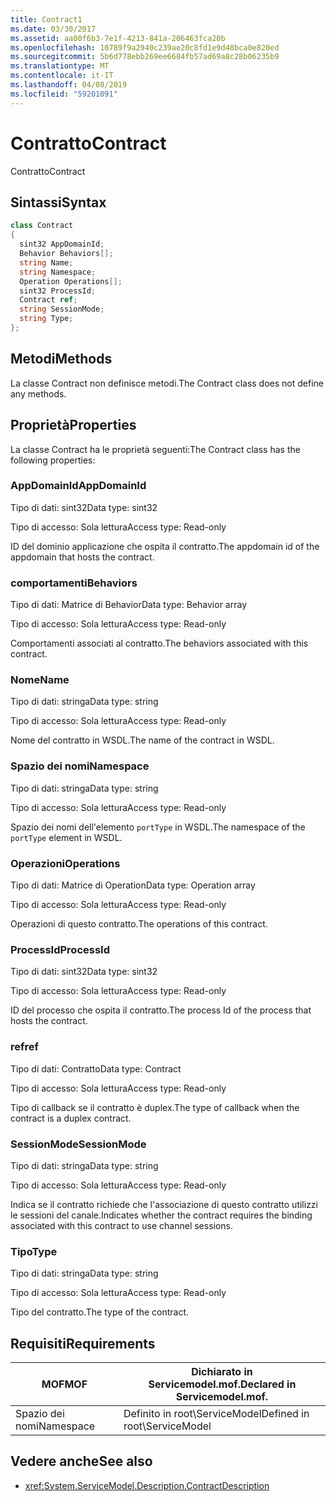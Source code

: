 ```yaml
---
title: Contract1
ms.date: 03/30/2017
ms.assetid: aa00f6b3-7e1f-4213-841a-206463fca20b
ms.openlocfilehash: 10789f9a2940c239ae20c8fd1e9d48bca0e820ed
ms.sourcegitcommit: 5b6d778ebb269ee6684fb57ad69a8c28b06235b9
ms.translationtype: MT
ms.contentlocale: it-IT
ms.lasthandoff: 04/08/2019
ms.locfileid: "59201091"
---
```

# <a name="contract"></a><span data-ttu-id="6b92d-102">Contratto</span><span class="sxs-lookup"><span data-stu-id="6b92d-102">Contract</span></span>
<span data-ttu-id="6b92d-103">Contratto</span><span class="sxs-lookup"><span data-stu-id="6b92d-103">Contract</span></span>  
  
## <a name="syntax"></a><span data-ttu-id="6b92d-104">Sintassi</span><span class="sxs-lookup"><span data-stu-id="6b92d-104">Syntax</span></span>  
  
```csharp
class Contract  
{  
  sint32 AppDomainId;  
  Behavior Behaviors[];  
  string Name;  
  string Namespace;  
  Operation Operations[];  
  sint32 ProcessId;  
  Contract ref;  
  string SessionMode;  
  string Type;  
};  
```  
  
## <a name="methods"></a><span data-ttu-id="6b92d-105">Metodi</span><span class="sxs-lookup"><span data-stu-id="6b92d-105">Methods</span></span>  
 <span data-ttu-id="6b92d-106">La classe Contract non definisce metodi.</span><span class="sxs-lookup"><span data-stu-id="6b92d-106">The Contract class does not define any methods.</span></span>  
  
## <a name="properties"></a><span data-ttu-id="6b92d-107">Proprietà</span><span class="sxs-lookup"><span data-stu-id="6b92d-107">Properties</span></span>  
 <span data-ttu-id="6b92d-108">La classe Contract ha le proprietà seguenti:</span><span class="sxs-lookup"><span data-stu-id="6b92d-108">The Contract class has the following properties:</span></span>  
  
### <a name="appdomainid"></a><span data-ttu-id="6b92d-109">AppDomainId</span><span class="sxs-lookup"><span data-stu-id="6b92d-109">AppDomainId</span></span>  
 <span data-ttu-id="6b92d-110">Tipo di dati: sint32</span><span class="sxs-lookup"><span data-stu-id="6b92d-110">Data type: sint32</span></span>  
  
 <span data-ttu-id="6b92d-111">Tipo di accesso: Sola lettura</span><span class="sxs-lookup"><span data-stu-id="6b92d-111">Access type: Read-only</span></span>  
  
 <span data-ttu-id="6b92d-112">ID del dominio applicazione che ospita il contratto.</span><span class="sxs-lookup"><span data-stu-id="6b92d-112">The appdomain id of the appdomain that hosts the contract.</span></span>  
  
### <a name="behaviors"></a><span data-ttu-id="6b92d-113">comportamenti</span><span class="sxs-lookup"><span data-stu-id="6b92d-113">Behaviors</span></span>  
 <span data-ttu-id="6b92d-114">Tipo di dati: Matrice di Behavior</span><span class="sxs-lookup"><span data-stu-id="6b92d-114">Data type: Behavior array</span></span>  
  
 <span data-ttu-id="6b92d-115">Tipo di accesso: Sola lettura</span><span class="sxs-lookup"><span data-stu-id="6b92d-115">Access type: Read-only</span></span>  
  
 <span data-ttu-id="6b92d-116">Comportamenti associati al contratto.</span><span class="sxs-lookup"><span data-stu-id="6b92d-116">The behaviors associated with this contract.</span></span>  
  
### <a name="name"></a><span data-ttu-id="6b92d-117">Nome</span><span class="sxs-lookup"><span data-stu-id="6b92d-117">Name</span></span>  
 <span data-ttu-id="6b92d-118">Tipo di dati: stringa</span><span class="sxs-lookup"><span data-stu-id="6b92d-118">Data type: string</span></span>  
  
 <span data-ttu-id="6b92d-119">Tipo di accesso: Sola lettura</span><span class="sxs-lookup"><span data-stu-id="6b92d-119">Access type: Read-only</span></span>  
  
 <span data-ttu-id="6b92d-120">Nome del contratto in WSDL.</span><span class="sxs-lookup"><span data-stu-id="6b92d-120">The name of the contract in WSDL.</span></span>  
  
### <a name="namespace"></a><span data-ttu-id="6b92d-121">Spazio dei nomi</span><span class="sxs-lookup"><span data-stu-id="6b92d-121">Namespace</span></span>  
 <span data-ttu-id="6b92d-122">Tipo di dati: stringa</span><span class="sxs-lookup"><span data-stu-id="6b92d-122">Data type: string</span></span>  
  
 <span data-ttu-id="6b92d-123">Tipo di accesso: Sola lettura</span><span class="sxs-lookup"><span data-stu-id="6b92d-123">Access type: Read-only</span></span>  
  
 <span data-ttu-id="6b92d-124">Spazio dei nomi dell'elemento `portType` in WSDL.</span><span class="sxs-lookup"><span data-stu-id="6b92d-124">The namespace of the `portType` element in WSDL.</span></span>  
  
### <a name="operations"></a><span data-ttu-id="6b92d-125">Operazioni</span><span class="sxs-lookup"><span data-stu-id="6b92d-125">Operations</span></span>  
 <span data-ttu-id="6b92d-126">Tipo di dati: Matrice di Operation</span><span class="sxs-lookup"><span data-stu-id="6b92d-126">Data type: Operation array</span></span>  
  
 <span data-ttu-id="6b92d-127">Tipo di accesso: Sola lettura</span><span class="sxs-lookup"><span data-stu-id="6b92d-127">Access type: Read-only</span></span>  
  
 <span data-ttu-id="6b92d-128">Operazioni di questo contratto.</span><span class="sxs-lookup"><span data-stu-id="6b92d-128">The operations of this contract.</span></span>  
  
### <a name="processid"></a><span data-ttu-id="6b92d-129">ProcessId</span><span class="sxs-lookup"><span data-stu-id="6b92d-129">ProcessId</span></span>  
 <span data-ttu-id="6b92d-130">Tipo di dati: sint32</span><span class="sxs-lookup"><span data-stu-id="6b92d-130">Data type: sint32</span></span>  
  
 <span data-ttu-id="6b92d-131">Tipo di accesso: Sola lettura</span><span class="sxs-lookup"><span data-stu-id="6b92d-131">Access type: Read-only</span></span>  
  
 <span data-ttu-id="6b92d-132">ID del processo che ospita il contratto.</span><span class="sxs-lookup"><span data-stu-id="6b92d-132">The process Id of the process that hosts the contract.</span></span>  
  
### <a name="ref"></a><span data-ttu-id="6b92d-133">ref</span><span class="sxs-lookup"><span data-stu-id="6b92d-133">ref</span></span>  
 <span data-ttu-id="6b92d-134">Tipo di dati: Contratto</span><span class="sxs-lookup"><span data-stu-id="6b92d-134">Data type: Contract</span></span>  
  
 <span data-ttu-id="6b92d-135">Tipo di accesso: Sola lettura</span><span class="sxs-lookup"><span data-stu-id="6b92d-135">Access type: Read-only</span></span>  
  
 <span data-ttu-id="6b92d-136">Tipo di callback se il contratto è duplex.</span><span class="sxs-lookup"><span data-stu-id="6b92d-136">The type of callback when the contract is a duplex contract.</span></span>  
  
### <a name="sessionmode"></a><span data-ttu-id="6b92d-137">SessionMode</span><span class="sxs-lookup"><span data-stu-id="6b92d-137">SessionMode</span></span>  
 <span data-ttu-id="6b92d-138">Tipo di dati: stringa</span><span class="sxs-lookup"><span data-stu-id="6b92d-138">Data type: string</span></span>  
  
 <span data-ttu-id="6b92d-139">Tipo di accesso: Sola lettura</span><span class="sxs-lookup"><span data-stu-id="6b92d-139">Access type: Read-only</span></span>  
  
 <span data-ttu-id="6b92d-140">Indica se il contratto richiede che l'associazione di questo contratto utilizzi le sessioni del canale.</span><span class="sxs-lookup"><span data-stu-id="6b92d-140">Indicates whether the contract requires the binding associated with this contract to use channel sessions.</span></span>  
  
### <a name="type"></a><span data-ttu-id="6b92d-141">Tipo</span><span class="sxs-lookup"><span data-stu-id="6b92d-141">Type</span></span>  
 <span data-ttu-id="6b92d-142">Tipo di dati: stringa</span><span class="sxs-lookup"><span data-stu-id="6b92d-142">Data type: string</span></span>  
  
 <span data-ttu-id="6b92d-143">Tipo di accesso: Sola lettura</span><span class="sxs-lookup"><span data-stu-id="6b92d-143">Access type: Read-only</span></span>  
  
 <span data-ttu-id="6b92d-144">Tipo del contratto.</span><span class="sxs-lookup"><span data-stu-id="6b92d-144">The type of the contract.</span></span>  
  
## <a name="requirements"></a><span data-ttu-id="6b92d-145">Requisiti</span><span class="sxs-lookup"><span data-stu-id="6b92d-145">Requirements</span></span>  
  
|<span data-ttu-id="6b92d-146">MOF</span><span class="sxs-lookup"><span data-stu-id="6b92d-146">MOF</span></span>|<span data-ttu-id="6b92d-147">Dichiarato in Servicemodel.mof.</span><span class="sxs-lookup"><span data-stu-id="6b92d-147">Declared in Servicemodel.mof.</span></span>|  
|---------|-----------------------------------|  
|<span data-ttu-id="6b92d-148">Spazio dei nomi</span><span class="sxs-lookup"><span data-stu-id="6b92d-148">Namespace</span></span>|<span data-ttu-id="6b92d-149">Definito in root\ServiceModel</span><span class="sxs-lookup"><span data-stu-id="6b92d-149">Defined in root\ServiceModel</span></span>|  
  
## <a name="see-also"></a><span data-ttu-id="6b92d-150">Vedere anche</span><span class="sxs-lookup"><span data-stu-id="6b92d-150">See also</span></span>

- <xref:System.ServiceModel.Description.ContractDescription>
